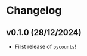 # Changelog

<!--next-version-placeholder-->

## v0.1.0 (28/12/2024)

- First release of `pycounts`!